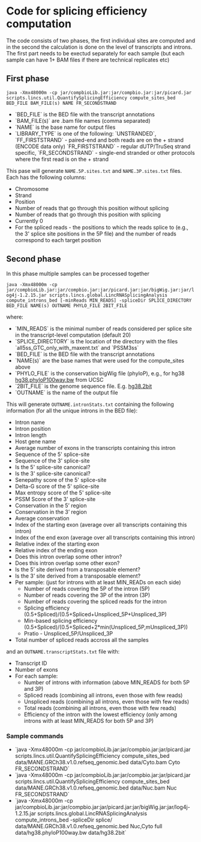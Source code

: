<H1>Code for splicing efficiency computation</H1>

The code consists of two phases, the first individual sites are computed and in the second the calculation is done on the level of transcripts and introns.
The first part needs to be exectud separately for each sample (but each sample can have 1+ BAM files if there are technical replicates etc)

<H2>First phase</H2>

`java -Xmx48000m -cp jar/compbioLib.jar:jar/compbio.jar:jar/picard.jar scripts.lincs.util.QuantifySplicingEfficiency compute_sites_bed BED_FILE BAM_FILE(s) NAME FR_SECONDSTRAND`

<ul>
<li>`BED_FILE` is the BED file with the transcript annotations
<li>`BAM_FILE(s)` are .bam file names (comma separated)
<li>`NAME` is the base name for output files
<li>`LIBRARY_TYPE` is one of the following: `UNSTRANDED`, `FF_FIRSTSTRAND` - paired-end and both reads are on the + strand (ENCODE data only) `FR_FIRSTSTRAND` - regular dUTP/TruSeq strand specific, `FR_SECONDSTRAND` - single-end stranded or other protocols where the first read is on the + strand
</ul>

This pase will generate `NAME.5P.sites.txt` and `NAME.3P.sites.txt` files. Each has the following columns:
<ul>
<li>Chromosome
<li>Strand
<li>Position
<li>Number of reads that go through this position without splicing
<li>Number of reads that go through this position with splicing
<li>Currently 0
<li>For the spliced reads - the positions to which the reads splice to (e.g., the 3' splice site positions in the 5P file) and the number of reads correspond to each target position
</ul>

<H2>Second phase</H2>
In this phase multiple samples can be processed together

`java -Xmx48000m -cp jar/compbioLib.jar:jar/compbio.jar:jar/picard.jar:jar/bigWig.jar:jar/log4j-1.2.15.jar scripts.lincs.global.LincRNASplicingAnalysis compute_introns_bed [-minReads MIN_READS] -spliceDir SPLICE_DIRECTORY BED_FILE NAME(s) OUTNAME PHYLO_FILE 2BIT_FILE`

where:
<ul>
<li>`MIN_READS` is the minimal number of reads considered per splice site in the transcript-level computation (default 20)
<li>`SPLICE_DIRECTORY` is the location of the directory with the files `all5ss_GTC_only_with_maxent.txt` and `PSSM3ss`
<li>`BED_FILE` is the BED file with the transcript annotations
<li>`NAME(s)` are the base names that were used for the compute_sites above
<li>`PHYLO_FILE` is the conservation bigWig file (phyloP), e.g., for hg38 <A HREF="http://hgdownload.cse.ucsc.edu/goldenpath/hg38/phyloP100way/hg38.phyloP100way.bw">hg38.phyloP100way.bw</A> from UCSC
<li>`2BIT_FILE` is the genome sequence file. E.g. <A HREF="https://hgdownload.cse.ucsc.edu/goldenpath/hg38//bigZips/hg38.2bit">hg38.2bit</A>
<li>`OUTNAME` is the name of the output file
</ul>

This will generate `OUTNAME.intronStats.txt` containing the following information (for all the unique introns in the BED file):
<ul>
<li>Intron name
<li>Intron position
<li>Intron length
<li>Host gene name
<li>Average number of exons in the transcripts containing this intron
<li>Sequence of the 5' splice-site
<li>Sequence of the 3' splice-site
<li>Is the 5' splice-site canonical?
<li>Is the 3' splice-site canonical?
<li>Senepathy score of the 5' splice-site
<li>Delta-G score of the 5' splice-site
<li>Max entropy score of the 5' splice-site
<li>PSSM Score of the 3' splice-site
<li>Conservation in the 5’ region
<li>Conservation in the 3’ region
<li>Average conservation
<li>Index of the starting exon (average over all transcripts containing this intron)
<li>Index of the end exon (average over all transcripts containing this intron)
<li>Relative index of the starting exon
<li>Relative index of the ending exon
<li>Does this intron overlap some other intron?
<li>Does this intron overlap some other exon?
<li>Is the 5’ site derived from a transposable element?
<li>Is the 3’ site derived from a transposable element?
<li>Per sample: (just for introns with at least MIN_READs on each side)
  <ul>
    <li>Number of reads covering the 5P of the intron (5P)
    <li>Number of reads covering the 3P of the intron (3P)
    <li>Number of reads covering the spliced reads for the intron 
    <li>Splicing efficiency (0.5+Spliced)/(0.5+Spliced+Unspliced_5P+Unspliced_3P)
    <li>Min-based splicing efficiency (0.5+Spliced)/(0.5+Spliced+2*min(Unspliced_5P,mUnspliced_3P))
    <li>Pratio - Unspliced_5P/Unspliced_3P
   </ul>
<li>Total number of spliced reads accross all the samples  
</ul>

and an `OUTNAME.transcriptStats.txt` file with:
<ul>
<li> Transcript ID
<li> Number of exons
<li> For each sample:
  <ul>
    <li>Number of introns with information (above MIN_READS for both 5P and 3P)</li>
    <li>Spliced reads (combining all introns, even those with few reads)</li>
    <li>Unspliced reads (combining all introns, even those with few reads)</li>
    <li>Total reads (combining all introns, even those with few reads)</li>
    <li>Efficiency of the intron with the lowest efficiency (only among introns with at least MIN_READS for both 5P and 3P)</li>
  </ul>
 </ul>
 
 <h3>Sample commands</H3>
 <p>
 <ul>
 <li>
`java -Xmx48000m -cp jar/compbioLib.jar:jar/compbio.jar:jar/picard.jar scripts.lincs.util.QuantifySplicingEfficiency compute_sites_bed data/MANE.GRCh38.v1.0.refseq_genomic.bed data/Cyto.bam Cyto FR_SECONDSTRAND`</li>
 <li>`java -Xmx48000m -cp jar/compbioLib.jar:jar/compbio.jar:jar/picard.jar scripts.lincs.util.QuantifySplicingEfficiency compute_sites_bed data/MANE.GRCh38.v1.0.refseq_genomic.bed data/Nuc.bam Nuc FR_SECONDSTRAND`</li>
 <li>`java -Xmx48000m -cp jar/compbioLib.jar:jar/compbio.jar:jar/picard.jar:jar/bigWig.jar:jar/log4j-1.2.15.jar scripts.lincs.global.LincRNASplicingAnalysis compute_introns_bed -spliceDir splice/ data/MANE.GRCh38.v1.0.refseq_genomic.bed Nuc,Cyto full data/hg38.phyloP100way.bw data/hg38.2bit`</li>
 </p>
    

